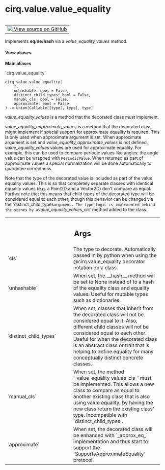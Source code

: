 <div itemscope itemtype="http://developers.google.com/ReferenceObject">
<meta itemprop="name" content="cirq.value.value_equality" />
<meta itemprop="path" content="Stable" />
</div>

# cirq.value.value_equality

<!-- Insert buttons and diff -->

<table class="tfo-notebook-buttons tfo-api" align="left">

<td>
  <a target="_blank" href="https://github.com/quantumlib/cirq/tree/master/cirq/value/value_equality.py">
    <img src="https://www.tensorflow.org/images/GitHub-Mark-32px.png" />
    View source on GitHub
  </a>
</td>
</table>



Implements __eq__/__ne__/__hash__ via a _value_equality_values_ method.

<section class="expandable">
  <h4 class="showalways">View aliases</h4>
  <p>
<b>Main aliases</b>
<p>`cirq.value_equality`</p>
</p>
</section>

<pre class="devsite-click-to-copy prettyprint lang-py tfo-signature-link">
<code>cirq.value.value_equality(
    *,
    unhashable: bool = False,
    distinct_child_types: bool = False,
    manual_cls: bool = False,
    approximate: bool = False
) -> Union[Callable[[type], type], type]
</code></pre>



<!-- Placeholder for "Used in" -->

_value_equality_values_ is a method that the decorated class must implement.

_value_equality_approximate_values_ is a method that the decorated class
might implement if special support for approximate equality is required.
This is only used when approximate argument is set. When approximate
argument is set and _value_equality_approximate_values_ is not defined,
_value_equality_values_ values are used for approximate equality.
For example, this can be used to compare periodic values like angles: the
angle value can be wrapped with `PeriodicValue`. When returned as part of
approximate values a special normalization will be done automatically to
guarantee correctness.

Note that the type of the decorated value is included as part of the value
equality values. This is so that completely separate classes with identical
equality values (e.g. a Point2D and a Vector2D) don't compare as equal.
Further note that this means that child types of the decorated type will be
considered equal to each other, though this behavior can be changed via
the 'distinct_child_types` argument. The type logic is implemented behind
the scenes by a `_value_equality_values_cls_` method added to the class.

<!-- Tabular view -->
 <table class="responsive fixed orange">
<colgroup><col width="214px"><col></colgroup>
<tr><th colspan="2"><h2 class="add-link">Args</h2></th></tr>

<tr>
<td>
`cls`
</td>
<td>
The type to decorate. Automatically passed in by python when using
the @cirq.value_equality decorator notation on a class.
</td>
</tr><tr>
<td>
`unhashable`
</td>
<td>
When set, the __hash__ method will be set to None instead of
to a hash of the equality class and equality values. Useful for
mutable types such as dictionaries.
</td>
</tr><tr>
<td>
`distinct_child_types`
</td>
<td>
When set, classes that inherit from the decorated
class will not be considered equal to it. Also, different child
classes will not be considered equal to each other. Useful for when
the decorated class is an abstract class or trait that is helping to
define equality for many conceptually distinct concrete classes.
</td>
</tr><tr>
<td>
`manual_cls`
</td>
<td>
When set, the method '_value_equality_values_cls_' must be
implemented. This allows a new class to compare as equal to another
existing class that is also using value equality, by having the new
class return the existing class' type.
Incompatible with `distinct_child_types`.
</td>
</tr><tr>
<td>
`approximate`
</td>
<td>
When set, the decorated class will be enhanced with
`_approx_eq_` implementation and thus start to support the
`SupportsApproximateEquality` protocol.
</td>
</tr>
</table>

